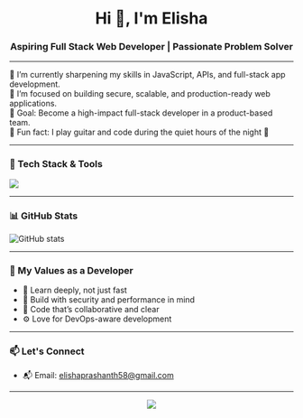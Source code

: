 <h1 align="center">Hi 👋, I'm Elisha</h1>
<h3 align="center">Aspiring Full Stack Web Developer | Passionate Problem Solver</h3>

---

🌱 I’m currently sharpening my skills in JavaScript, APIs, and full-stack app development.  
🔐 I’m focused on building secure, scalable, and production-ready web applications.  
🎯 Goal: Become a high-impact full-stack developer in a product-based team.  
🎸 Fun fact: I play guitar and code during the quiet hours of the night 🌙  

---

### 🧰 Tech Stack & Tools

<p align="left">
  <img src="https://skillicons.dev/icons?i=html,css,js,nodejs,express,mongodb,git,github,vscode,linux,docker" />
</p>

---

### 📊 GitHub Stats

<p align="left">
  <img src="https://github-readme-stats.vercel.app/api?username=elishacodes&show_icons=true&theme=radical" alt="GitHub stats" />

</p>

---

### 🚀 My Values as a Developer

- 🧠 Learn deeply, not just fast  
- 🔐 Build with security and performance in mind  
- 🤝 Code that’s collaborative and clear  
- ⚙️ Love for DevOps-aware development

---

### 📫 Let's Connect


- 📬 Email: elishaprashanth58@gmail.com  

---

<!-- Add a little spark -->
<p align="center">
  <img src="https://readme-typing-svg.demolab.com?font=Fira+Code&size=20&pause=1000&color=58A6FF&width=500&lines=Code+Crafted+With+Care+%F0%9F%92%BB;DevOps-aware+Full+Stack+Web+Developer;Always+Building%2C+Always+Learning" />
</p>
